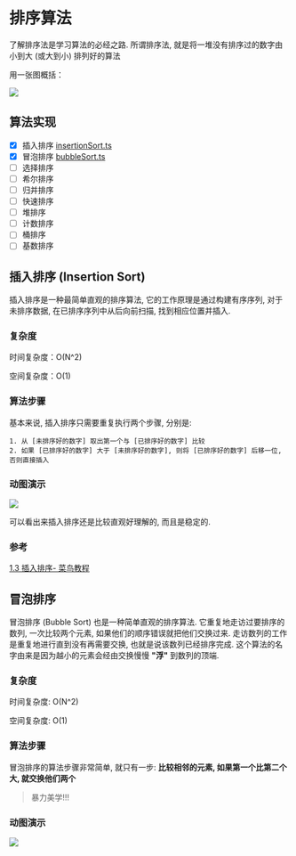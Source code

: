 # 排序算法

了解排序法是学习算法的必经之路. 所谓排序法, 就是将一堆没有排序过的数字由小到大 (或大到小) 排列好的算法

用一张图概括：

![](http://filebed.xxlsjfx.com/osx/1666274790570.png1666274790533.png)

## 算法实现

- [x] 插入排序 [insertionSort.ts](./insertionSort.ts)
- [x] 冒泡排序 [bubbleSort.ts](./bubbleSort.ts)
- [ ] 选择排序
- [ ] 希尔排序
- [ ] 归并排序
- [ ] 快速排序
- [ ] 堆排序
- [ ] 计数排序
- [ ] 桶排序
- [ ] 基数排序

## 插入排序 (Insertion Sort)

插入排序是一种最简单直观的排序算法, 它的工作原理是通过构建有序序列, 对于未排序数据, 在已排序序列中从后向前扫描, 找到相应位置并插入.

### 复杂度

时间复杂度：O(N^2)

空间复杂度：O(1)

### 算法步骤

基本来说, 插入排序只需要重复执行两个步骤, 分别是:

    1. 从 [未排序好的数字] 取出第一个与 [已排序好的数字] 比较
    2. 如果 [已排序好的数字] 大于 [未排序好的数字], 则将 [已排序好的数字] 后移一位, 否则直接插入

### 动图演示

![](http://filebed.xxlsjfx.com/osx/1666274640047.gifbubbleSort.gif)

可以看出来插入排序还是比较直观好理解的, 而且是稳定的.

### 参考

[1.3 插入排序- 菜鸟教程](https://www.runoob.com/w3cnote/insertion-sort.html)

## 冒泡排序

冒泡排序 (Bubble Sort) 也是一种简单直观的排序算法. 它重复地走访过要排序的数列, 一次比较两个元素, 如果他们的顺序错误就把他们交换过来. 走访数列的工作是重复地进行直到没有再需要交换, 也就是说该数列已经排序完成. 这个算法的名字由来是因为越小的元素会经由交换慢慢 **"浮"** 到数列的顶端.

### 复杂度

时间复杂度: O(N^2)

空间复杂度: O(1)

### 算法步骤

冒泡排序的算法步骤非常简单, 就只有一步: **比较相邻的元素, 如果第一个比第二个大, 就交换他们两个**

> 暴力美学!!!

### 动图演示

![](http://filebed.xxlsjfx.com/osx/1666274640047.gifbubbleSort.gif)
